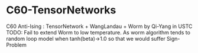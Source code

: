 # C60-TensorNetworks
C60 Anti-Ising : TensorNetwork + WangLandau + Worm by Qi-Yang in USTC
TODO:
Fail to extend Worm to low temperature.
As worm algorithm tends to random loop model when tanh(beta)->1.0
so that we would suffer Sign-Problem